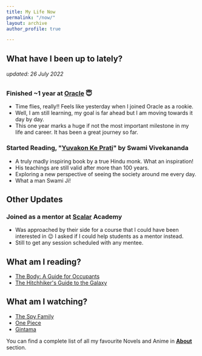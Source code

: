 ```yaml
---
title: My Life Now
permalink: "/now/"
layout: archive
author_profile: true

---
```

## What have I been up to lately?

###### updated: 26 July 2022

### Finished \~1 year at [Oracle](https://www.oracle.com/in/index.html "Oracle") 😇

* Time flies, really!! Feels like yesterday when I joined Oracle as a rookie.
* Well, I am still learning, my goal is far ahead but I am moving towards it day by day.
* This one year marks a huge if not the most important milestone in my life and career. It has been a great journey so far.

### Started Reading, "[Yuvakon Ke Prati](https://www.amazon.in/Yuvakon-Ke-Prati-youth-India/dp/938375172X/ref=tmm_pap_swatch_0?_encoding=UTF8&qid=&sr= "Yuvakon Ke Prati")" by Swami Vivekananda

* A truly madly inspiring book by a true Hindu monk. What an inspiration!
* His teachings are still valid after more than 100 years.
* Exploring a new perspective of seeing the society around me every day.
* What a man Swami Ji!

## Other Updates

### Joined as a mentor at [Scalar]() Academy

* Was approached by their side for a course that I could have been interested in :wink: I asked if I could help students as a mentor instead.
* Still to get any session scheduled with any mentee.

## What am I reading?

* [The Body: A Guide for Occupants](https://www.goodreads.com/book/show/43582376-the-body "The Body: A Guide for Occupants ")
* [The Hitchhiker's Guide to the Galaxy](https://www.goodreads.com/book/show/386162.The_Hitchhiker_s_Guide_to_the_Galaxy "The Hitchhiker's Guide to the Galaxy")

## What am I watching?

* [The Spy Family](https://en.wikipedia.org/wiki/Spy_%C3%97_Family)
* [One Piece](https://en.wikipedia.org/wiki/One_Piece)
* [Gintama](https://en.wikipedia.org/wiki/Gin_Tama)

You can find a complete list of all my favourite Novels and Anime in [**About**](/about) section.